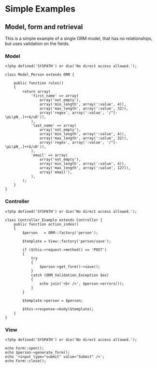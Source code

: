 # Simple Examples

## Model, form and retrieval
This is a simple example of a single ORM model, that has no relationships, but uses validation on the fields.

### Model

	<?php defined('SYSPATH') or die('No direct access allowed.');

	class Model_Person extends ORM {

		public function rules()
		{
			return array(
				'first_name' => array(
					array('not_empty'),
					array('min_length', array(':value', 4)),
					array('max_length', array(':value', 32)),
					array('regex', array(':value', '/^[-\pL\pN_.]++$/uD')),
				),
				'last_name' => array(
					array('not_empty'),
					array('min_length', array(':value', 4)),
					array('max_length', array(':value', 32)),
					array('regex', array(':value', '/^[-\pL\pN_.]++$/uD')),
				),
				'email' => array(
					array('not_empty'),
					array('min_length', array(':value', 4)),
					array('max_length', array(':value', 127)),
					array('email'),
				),
			);
		}
	}

### Controller

	<?php defined('SYSPATH') or die('No direct access allowed.');

	class Controller_Example extends Controller {
		public function action_index()
		{
			$person   = ORM::factory('person');

			$template = View::factory('person/save');

			if ($this->request->method() == 'POST')
			{
				try
				{
					$person->get_form()->save();
				}
				catch (ORM_Validation_Exception $ex)
				{
					echo join('<br />', $person->errors());
				}
			}

			$template->person = $person;

			$this->response->body($template);
		}
	}

### View

	<?php defined('SYSPATH') or die('No direct access allowed.');

	echo Form::open();
	echo $person->generate_form();
	echo '<input type="submit" value="Submit" />';
	echo Form::close();
